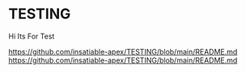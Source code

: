 # TESTING
Hi Its For Test

https://github.com/insatiable-apex/TESTING/blob/main/README.md
https://github.com/insatiable-apex/TESTING/blob/main/README.md
